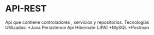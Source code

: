 # API-REST
Api que contiene controladores , servicios y repositorios.
Tecnologías Utilizadas:
*Java Persistence Api Hibernate (JPA)
*MySQL
*Postman
